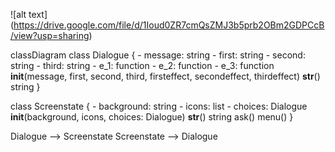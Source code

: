 ![alt text] (https://drive.google.com/file/d/1Ioud0ZR7cmQsZMJ3b5prb2OBm2GDPCcB/view?usp=sharing)

classDiagram
  class Dialogue {
    - message: string
    - first: string
    - second: string
    - third: string
    - e_1: function
    - e_2: function
    - e_3: function
    __init__(message, first, second, third, firsteffect, secondeffect, thirdeffect)
    __str__() string
  }

  class Screenstate {
    - background: string
    - icons: list
    - choices: Dialogue
    __init__(background, icons, choices: Dialogue)
    __str__() string
    ask()
    menu()
  }

  Dialogue --> Screenstate
  Screenstate --> Dialogue
